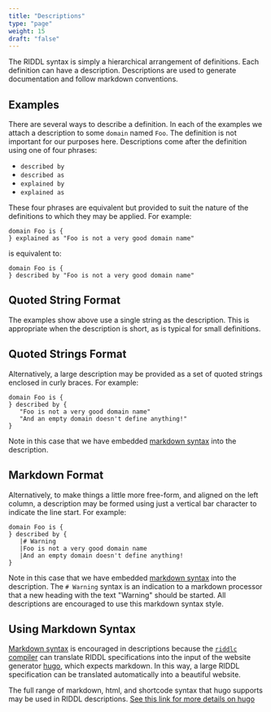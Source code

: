 ```yaml
---
title: "Descriptions"
type: "page"
weight: 15
draft: "false"
---
```


The RIDDL syntax is simply a hierarchical arrangement of definitions. Each definition can have a
description. Descriptions are used to generate documentation and follow markdown conventions.

## Examples
There are several ways to describe a definition. In each of the examples we attach a description 
to some `domain` named `Foo`. The definition is not important for our purposes here. Descriptions 
come after the definition using one of four phrases:
* `described by`
* `described as`
* `explained by`
* `explained as`

These four phrases are equivalent but provided to suit the nature of the definitions to which they
may be applied. For example: 
```riddl
domain Foo is {
} explained as "Foo is not a very good domain name" 
```
is equivalent to:
```riddl
domain Foo is {
} described by "Foo is not a very good domain name" 
```

## Quoted String Format
The examples show above use a single string as the description. This is appropriate when 
the description is short, as is typical for small definitions.

## Quoted Strings Format
Alternatively, a large description may be provided as a set of quoted strings enclosed in curly braces.
For example:
```riddl
domain Foo is {
} described by {
   "Foo is not a very good domain name"
   "And an empty domain doesn't define anything!"
} 
```
Note in this case that we have embedded [markdown syntax](https://www.markdownguide.org/basic-syntax)
into the description. 

## Markdown Format
Alternatively, to make things a little more free-form, and aligned on the left column, a
description may be formed using just a vertical bar character to indicate the line start. 
For example:
```riddl
domain Foo is {
} described by {
   |# Warning
   |Foo is not a very good domain name
   |And an empty domain doesn't define anything!
} 
```
Note in this case that we have embedded [markdown syntax](https://www.markdownguide.org/basic-syntax)
into the description.  The `# Warning` syntax is an indication to a markdown processor that a 
new heading with the text "Warning" should be started. All descriptions are encouraged to use 
this markdown syntax style. 

## Using Markdown Syntax
[Markdown syntax](https://www.markdownguide.org/basic-syntax) is encouraged in descriptions because
the [`riddlc` compiler](../../introduction/compilation) can translate RIDDL specifications into 
the input of the website generator [hugo](https://gohugo.io/about), which expects markdown. 
In this way, a large RIDDL specification can be translated automatically into a beautiful
website. 

The full range of markdown, html, and shortcode syntax that hugo supports may be used in
RIDDL descriptions. [See this link for more details on hugo](https://gohugo.io/documentation/)

